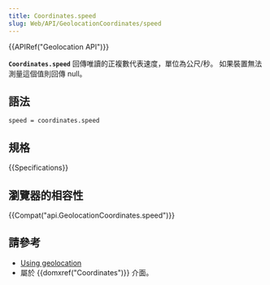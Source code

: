 ```yaml
---
title: Coordinates.speed
slug: Web/API/GeolocationCoordinates/speed
---
```

{{APIRef("Geolocation API")}}

**`Coordinates.speed`** 回傳唯讀的正複數代表速度，單位為公尺/秒。 如果裝置無法測量這個值則回傳 null。

## 語法

```plain
speed = coordinates.speed
```

## 規格

{{Specifications}}

## 瀏覽器的相容性

{{Compat("api.GeolocationCoordinates.speed")}}

## 請參考

- [Using geolocation](/zh-TW/docs/WebAPI/Using_geolocation)
- 屬於 {{domxref("Coordinates")}} 介面。
